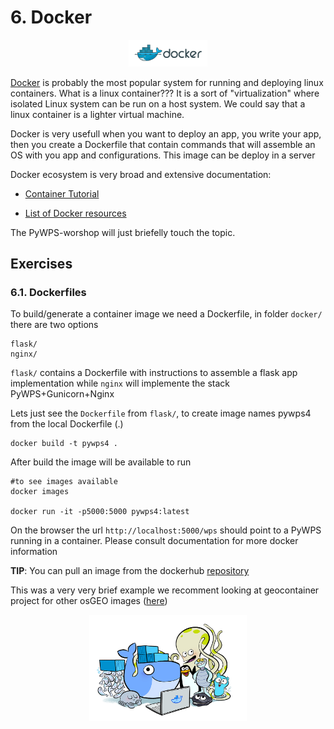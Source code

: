 # 6. Docker



<p align="center" > 
	<img src="./pics/docker02.png" width="25%" heigth="25%" />
</p>


[Docker](https://www.docker.com/) is probably the most popular system for running and deploying linux containers. What is a linux container???  It is a sort of "virtualization" where isolated Linux system can be run on a host system. We could say that a linux container is a lighter virtual machine.

Docker is very usefull when you want to deploy an app, you write your app, then you create a Dockerfile that contain commands that will assemble an OS with you app and configurations. This image can be deploy in a server

Docker ecosystem is very broad and  extensive documentation:

- [Container Tutorial](http://containertutorials.com/)

- [List of Docker resources](https://github.com/veggiemonk/awesome-docker)


The PyWPS-worshop will just briefelly touch the topic.

## Exercises

### 6.1. Dockerfiles

To build/generate a container image we need a Dockerfile, in folder `docker/` there are two options

```
flask/
nginx/
```


``flask/`` contains a Dockerfile with instructions to assemble a flask app implementation while ``nginx`` will implemente the stack PyWPS+Gunicorn+Nginx

Lets just see the `Dockerfile` from `flask/`, to create image names pywps4 from the local Dockerfile (.)

```
docker build -t pywps4 .
```

After build the image will be available to run

```
#to see images available
docker images

docker run -it -p5000:5000 pywps4:latest
```

On the browser the url `http://localhost:5000/wps` should point to a PyWPS running in a container. Please consult documentation for more docker information

**TIP**: You can pull an image from the dockerhub [repository](https://hub.docker.com/r/jorgedejesus/pywps4-demo/)


This was a very very brief example we recomment looking at geocontainer project for other osGEO images ([here](https://hub.docker.com/r/geocontainers/)) 

<p align="center" > 
	<img src="./pics/docker_animals.png" width="50%" heigth="50%" />
</p>
